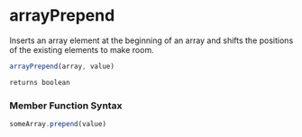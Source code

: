# arrayPrepend

Inserts an array element at the beginning of an array
 and shifts the positions of the existing elements to
 make room.

```javascript
arrayPrepend(array, value)
```

```javascript
returns boolean
```
### Member Function Syntax

```javascript
someArray.prepend(value)
```
